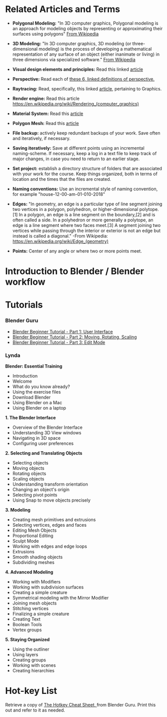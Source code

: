 # Related Articles and Terms

* **Polygonal Modeling:** "In 3D computer graphics, Polygonal modeling is an approach for modeling objects by representing or approximating their surfaces using polygons" [From Wikipedia](https://en.wikipedia.org/wiki/Polygonal_modeling)

* **3D Modeling:** "In 3D computer graphics, 3D modeling (or three-dimensional modeling) is the process of developing a mathematical representation of any surface of an object (either inanimate or living) in three dimensions via specialized software." [From Wikipedia](https://en.wikipedia.org/wiki/3D_modeling)
  
* **Visual design elements and principles:** Read this linked [article](https://en.wikipedia.org/wiki/Visual_design_elements_and_principles)

* **Perspective:** Read each of [these 6, linked definitions of perspective.](https://en.wikipedia.org/wiki/Perspective)

* **Raytracing:** Read, specifically, this linked [article](https://en.wikipedia.org/wiki/Ray_tracing), pertaining to Graphics.

* **Render engine:** 
 Read this article
 https://en.wikipedia.org/wiki/Rendering_(computer_graphics)
 
* **Material System:** Read this [article](https://en.wikipedia.org/wiki/Materials_system)

* **Polygon Mesh:** Read this [article](https://en.wikipedia.org/wiki/Polygon_mesh)

* **File backup:** actively keep redundant backups of your work. Save often and iteratively, if necessary.

* **Saving iteratively:** Save at different points using an incremental naming-scheme. If necessary, keep a log in a text file to keep track of major changes, in case you need to return to an earlier stage.

* **Set project:** establish a directory structure of  folders that are associated with your work for the course. Keep things organized, both in terms of location and the times that the files are created.
* **Naming conventions:** Use an incremental style of naming convention, for example "house-12-00-am-01-010-2018"

* **Edges:** "In geometry, an edge is a particular type of line segment joining two vertices in a polygon, polyhedron, or higher-dimensional polytope.[1] In a polygon, an edge is a line segment on the boundary,[2] and is often called a side. In a polyhedron or more generally a polytope, an edge is a line segment where two faces meet.[3] A segment joining two vertices while passing through the interior or exterior is not an edge but instead is called a diagonal." 
-From Wikipedia: https://en.wikipedia.org/wiki/Edge_(geometry)

* **Points:** Center of any angle or where two or more points meet.






# Introduction to Blender / Blender workflow

# Tutorials

### Blender Guru
 * [Blender Beginner Tutorial - Part 1: User Interface](https://www.youtube.com/watch?v=JYj6e-72RDs)
 * [Blender Beginner Tutorial - Part 2: Moving, Rotating, Scaling](https://www.youtube.com/watch?v=s05DiCEDVGE&t=49s)
 * [Blender Beginner Tutorial - Part 3: Edit Mode](https://www.youtube.com/watch?v=qqeNA_4O0Qg)

### Lynda

**Blender: Essential Training**
* Introduction
* Welcome
* What do you know already?
* Using the exercise files
* Download Blender
* Using Blender on a Mac
* Using Blender on a laptop

**1. The Blender Interface**
* Overview of the Blender Interface 
* Understanding 3D View windows 
* Navigating in 3D space
* Configuring user preferences 

**2. Selecting and Translating Objects**
* Selecting objects
* Moving objects
* Rotating objects
* Scaling objects
* Understanding transform orientation
* Changing an object's origin
* Selecting pivot points
* Using Snap to move objects precisely

**3. Modeling**
* Creating mesh primitives and extrusions
* Selecting vertices, edges and faces
* Editing Mesh Objects
* Proportional Editing
* Sculpt Mode
* Working with edges and edge loops
* Extrusions
* Smooth shading objects
* Subdividing meshes

**4. Advanced Modeling**
* Working with Modifiers
* Working with subdivision surfaces
* Creating a simple creature
* Symmetrical modeling with the Mirror Modifier
* Joining mesh objects 
* Stitching vertices
* Finalizing a simple creature
* Creating Text
* Boolean Tools
* Vertex groups

**5. Staying Organized**
* Using the outliner
* Using layers
* Creating groups
* Working with scenes
* Creating hierarchies
 
  
   
    
     
# Hot-key List
Retrieve a copy of [The Hotkey Cheat Sheet, ](https://www.blenderguru.com/articles/free-blender-keyboard-shortcut-pdf)from Blender Guru. Print this out and refer to it as needed. 



